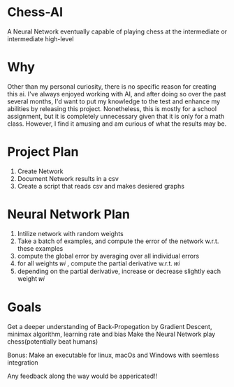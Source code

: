 # Chess-AI
  A Neural Network eventually capable of playing chess at the intermediate or intermediate high-level



# Why
  Other than my personal curiosity, there is no specific reason for creating this ai.
  I've always enjoyed working with AI, and after doing so over the past several months, I'd want to put my knowledge to the test and enhance my abilities by       releasing this project. Nonetheless, this is mostly for a school assignment, but it is completely unnecessary given that it is only for a math class. However,   I find it amusing and am curious of what the results may be.

# Project Plan
  1. Create Network
  2. Document Network results in a csv
  3. Create a script that reads csv and makes desiered graphs

# Neural Network Plan
  1. Intilize network with random weights
  2. Take a batch of examples, and compute the error of the network w.r.t. these examples
  3. compute the global error by averaging over all individual errors
  4. for all weights 𝑤𝑖 , compute the partial derivative w.r.t. 𝑤𝑖
  5. depending on the partial derivative, increase or decrease slightly each weight 𝑤𝑖

# Goals
  Get a deeper understanding of Back-Propegation by Gradient Descent, minimax algorithm, learning rate and bias
  Make the Neural Network play chess(potentially beat humans)
  
  Bonus:
  Make an executable for linux, macOs and Windows with seemless integration
 
Any feedback along the way would be appericated!! 
